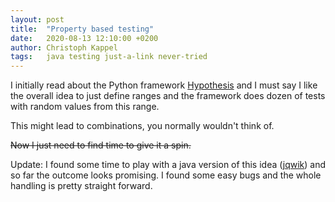 ```yaml
---
layout: post
title:  "Property based testing"
date:   2020-08-13 12:10:00 +0200
author: Christoph Kappel
tags:   java testing just-a-link never-tried
---
```

I initially read about the Python framework
[Hypothesis](https://hypothesis.readthedocs.io/en/latest/) and I must say
I like the overall idea to just define ranges and the framework does dozen of
tests with random values from this range.

This might lead to combinations, you normally wouldn't think of.

~~Now I just need to find time to give it a spin.~~

Update: I found some time to play with a java version of this idea 
([jqwik](https://jqwik.net/)) and so far the outcome looks promising. I found
some easy bugs and the whole handling is pretty straight forward.
